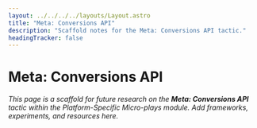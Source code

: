 ```yaml
---
layout: ../../../../layouts/Layout.astro
title: "Meta: Conversions API"
description: "Scaffold notes for the Meta: Conversions API tactic."
headingTracker: false
---
```

# Meta: Conversions API

_This page is a scaffold for future research on the **Meta: Conversions API** tactic within the Platform-Specific Micro-plays module. Add frameworks, experiments, and resources here._
